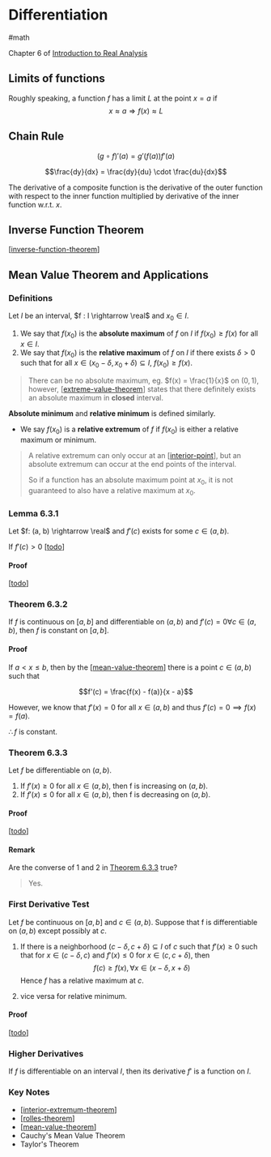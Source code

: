 # Differentiation
#math

Chapter 6 of [Introduction to Real Analysis](https://sciencemathematicseducation.files.wordpress.com/2014/01/0471433314realanalysis4.pdf)

## Limits of functions
Roughly speaking, a function $f$ has a limit $L$ at the point $x = a$ if 
$$x \approx a \Rightarrow f(x) \approx L$$

## Chain Rule

$$(g \circ f)' (a) = g'(f(a))f'(a)$$

$$\frac{dy}{dx} = \frac{dy}{du} \cdot \frac{du}{dx}$$

The derivative of a composite function is the derivative of the outer function with respect to the inner function multiplied by derivative of the inner function w.r.t. $x$.

## Inverse Function Theorem
[[inverse-function-theorem]]

## Mean Value Theorem and Applications

### Definitions

Let $I$ be an interval, $f : I \rightarrow \real$ and $x_0 \in I$.

1. We say that $f(x_0)$ is the **absolute maximum** of $f$ on $I$ if $f(x_0) \geq f(x)$ for all $x \in I$.
2. We say that $f(x_0)$ is the **relative maximum** of $f$ on $I$ if there exists $\delta > 0$ such that for all $x \in (x_0 - \delta, x_0 + \delta) \subseteq I$, $f(x_0) \geq f(x)$.

> There can be no absolute maximum, eg. $f(x) = \frac{1}{x}$ on $(0, 1)$, however, [[extreme-value-theorem]] states that there definitely exists an absolute maximum in **closed** interval.

**Absolute minimum** and **relative minimum** is defined similarly.

- We say $f(x_0)$ is a **relative extremum** of $f$ if $f(x_0)$ is either a relative maximum or minimum.

> A relative extremum can only occur at an [[interior-point]], but an absolute extremum can occur at the end points of the interval.
>
> So if a function has an absolute maximum point at $x_0$, it is not guaranteed to also have a relative maximum at $x_0$.

### Lemma 6.3.1

Let $f: (a, b) \rightarrow \real$ and $f'(c)$ exists for some $c \in (a, b)$.

If $f'(c) > 0$ [[todo]]

#### Proof

[[todo]]

### Theorem 6.3.2

If $f$ is continuous on $[a, b]$ and differentiable on $(a, b)$ and $f'(c) = 0 \forall c \in (a, b)$, then $f$ is constant on $[a, b]$.

#### Proof

If $a < x \leq b$, then by the [[mean-value-theorem]] there is a point $c \in (a, b)$ such that

$$f'(c) = \frac{f(x) - f(a)}{x - a}$$

However, we know that $f'(x) = 0$ for all $x \in (a, b)$ and thus $f'(c) = 0 \implies f(x) = f(a)$.

$\therefore f$ is constant.

### Theorem 6.3.3

Let $f$ be differentiable on $(a, b)$.
1. If $f'(x) \geq 0$ for all $x \in (a, b)$, then f is increasing on $(a, b)$.
2. If $f'(x) \leq 0$ for all $x \in (a, b)$, then f is decreasing on $(a, b)$.

#### Proof

[[todo]]
#### Remark

Are the converse of 1 and 2 in [Theorem 6.3.3](#theorem-633) true?

> Yes.

### First Derivative Test

Let $f$ be continuous on $[a, b]$ and $c \in (a, b)$. 
Suppose that f is differentiable on $(a, b)$ except possibly at $c$.

1. If there is a neighborhood $(c - \delta, c + \delta) \subseteq I$ of $c$ such that $f'(x) \geq 0$ such that for $x \in (c - \delta, c)$ and $f'(x) \leq 0$ for $x \in (c, c + \delta)$, then 
$$ f(c) \geq f(x), \, \forall x \in (x - \delta, x + \delta)$$
Hence $f$ has a relative maximum at $c$.

2. vice versa for relative minimum.

#### Proof

[[todo]]

### Higher Derivatives

If $f$ is differentiable on an interval $I$, then its derivative $f'$ is a function on $I$.

### Key Notes

- [[interior-extremum-theorem]]
- [[rolles-theorem]]
- [[mean-value-theorem]]
- Cauchy's Mean Value Theorem
- Taylor's Theorem


[//begin]: # "Autogenerated link references for markdown compatibility"
[inverse-function-theorem]: inverse-function-theorem "Inverse Function Theorem"
[extreme-value-theorem]: extreme-value-theorem "Extreme Value Theorem"
[interior-point]: interior-point "Interior Point"
[todo]: ../todo "Todo"
[mean-value-theorem]: mean-value-theorem "Mean Value Theorem"
[interior-extremum-theorem]: interior-extremum-theorem "Interior Extremum Theorem"
[rolles-theorem]: rolles-theorem "Rolle's Theorem"
[//end]: # "Autogenerated link references"